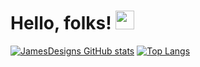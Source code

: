 
# Hello, folks! <img src="https://raw.githubusercontent.com/MartinHeinz/MartinHeinz/master/wave.gif" width="30px">

[![JamesDesigns GitHub stats](https://github-readme-stats.vercel.app/api?username=jamesdesigns&show_icons=true&theme=dracula)](https://github.com/jamesdesigns/github-readme-stats) [![Top Langs](https://github-readme-stats.vercel.app/api/top-langs/?username=jamesdesigns&theme=dracula&layout=compact&hide=C++)](https://github.com/jamesdesigns/github-readme-stats)




